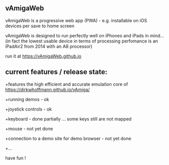 vAmigaWeb
---------
vAmigaWeb is a progressive web app (PWA) - e.g. installable on iOS devices per save to home screen

vAmigaWeb is designed to run perfectly well on iPhones and iPads in mind... 
(in fact the lowest usable device in terms of processing perfomance is an iPadAir2 from 2014 with an A8 processor)

run it at https://vAmigaWeb.github.io


current features / release state: 
---------------------------------
+features the high efficient and accurate emulation core of https://dirkwhoffmann.github.io/vAmiga/

+running demos - ok

+joystick controls - ok

+keyboard - done partially ... some keys still are not mapped

+mouse - not yet done

+connection to a demo site for demo browser - not yet done

+...


have fun !
